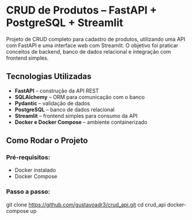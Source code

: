 # CRUD de Produtos – FastAPI + PostgreSQL + Streamlit

Projeto de CRUD completo para cadastro de produtos, utilizando uma API com FastAPI e uma interface web com Streamlit. O objetivo foi praticar conceitos de backend, banco de dados relacional e integração com frontend simples.

## Tecnologias Utilizadas

- **FastAPI** – construção da API REST
- **SQLAlchemy** – ORM para comunicação com o banco
- **Pydantic** – validação de dados
- **PostgreSQL** – banco de dados relacional
- **Streamlit** – frontend simples para consumo da API
- **Docker e Docker Compose** – ambiente containerizado

## Como Rodar o Projeto

### Pré-requisitos:
- Docker instalado
- Docker Compose

### Passo a passo:
git clone https://github.com/gustavoadr3/crud_api.git
cd crud_api
docker-compose up 
